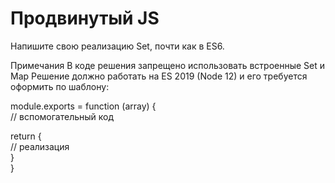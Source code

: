 # Продвинутый JS
Напишите свою реализацию Set, почти как в ES6.

Примечания
В коде решения запрещено использовать встроенные Set и Map
Решение должно работать на ES 2019 (Node 12) и его требуется оформить по шаблону:

 
module.exports = function (array) {  
   // вспомогательный код  
 
   return {  
       // реализация  
   }  
}  
